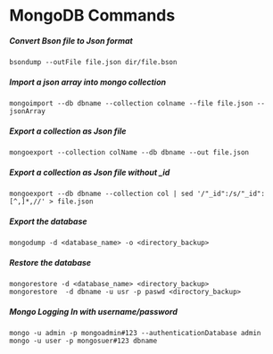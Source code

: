 
# MongoDB Commands

##### Convert Bson file to Json format
```
bsondump --outFile file.json dir/file.bson
```
##### Import a json array into mongo collection
```
mongoimport --db dbname --collection colname --file file.json --jsonArray
```
##### Export a collection as Json file
```
mongoexport --collection colName --db dbname --out file.json
```
##### Export a collection as Json file without _id
```
mongoexport --db dbname --collection col | sed '/"_id":/s/"_id":[^,]*,//' > file.json
```
##### Export the database
```
mongodump -d <database_name> -o <directory_backup>
```
##### Restore the database
```
mongorestore -d <database_name> <directory_backup>
mongorestore  -d dbname -u usr -p paswd <diroctory_backup>
```
##### Mongo Logging In with username/password
```
mongo -u admin -p mongoadmin#123 --authenticationDatabase admin
mongo -u user -p mongosuer#123 dbname
```
